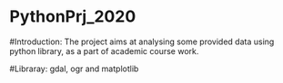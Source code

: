 # PythonPrj_2020

#Introduction:
The project aims at analysing some provided data using python library, as a part of academic course work.

#Libraray: gdal, ogr and matplotlib
